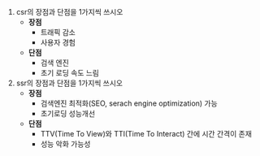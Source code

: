 1. csr의 장점과 단점을 1가지씩 쓰시오
    - **장점**
        - 트래픽 감소
        - 사용자 경험
    - **단점**
        - 검색 엔진
        - 초기 로딩 속도 느림
2. ssr의 장점과 단점을 1가지씩 쓰시오
    - **장점**
        - 검색엔진 최적화(SEO, serach engine optimization) 가능
        - 초기로딩 성능개선
    - **단점**
        - TTV(Time To View)와 TTI(Time To Interact) 간에 시간 간격이 존재
        - 성능 악화 가능성
